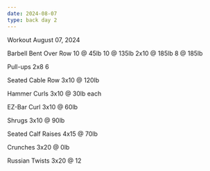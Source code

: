 ```yaml
---
date: 2024-08-07
type: back day 2
---
```

Workout August 07, 2024

Barbell Bent Over Row
10 @ 45lb
10 @ 135lb
2x10 @ 185lb
8 @ 185lb

Pull-ups
2x8
6

Seated Cable Row
3x10 @ 120lb

Hammer Curls
3x10 @ 30lb each

EZ-Bar Curl
3x10 @ 60lb

Shrugs
3x10 @ 90lb

Seated Calf Raises
4x15 @ 70lb

Crunches
3x20 @ 0lb

Russian Twists
3x20 @ 12